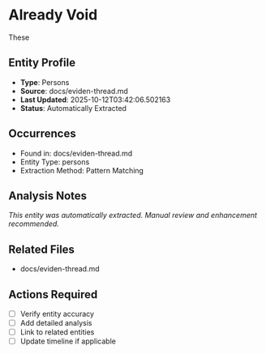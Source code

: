 # Already Void
These

## Entity Profile
- **Type**: Persons
- **Source**: docs/eviden-thread.md
- **Last Updated**: 2025-10-12T03:42:06.502163
- **Status**: Automatically Extracted

## Occurrences
- Found in: docs/eviden-thread.md
- Entity Type: persons
- Extraction Method: Pattern Matching

## Analysis Notes
*This entity was automatically extracted. Manual review and enhancement recommended.*

## Related Files
- docs/eviden-thread.md

## Actions Required
- [ ] Verify entity accuracy
- [ ] Add detailed analysis
- [ ] Link to related entities
- [ ] Update timeline if applicable
